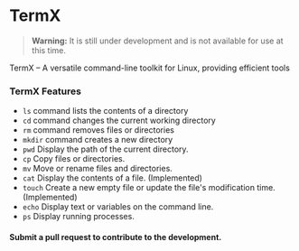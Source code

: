 # TermX

> **Warning:** It is still under development and is not available for use at this time.

TermX – A versatile command-line toolkit for Linux, providing efficient tools

### TermX Features

- `ls` command lists the contents of a directory
- `cd` command changes the current working directory
- `rm` command removes files or directories
- `mkdir` command creates a new directory
- `pwd` Display the path of the current directory.
- `cp` Copy files or directories.
- `mv` Move or rename files and directories.
- `cat` Display the contents of a file. (Implemented)
- `touch` Create a new empty file or update the file's modification time. (Implemented)
- `echo` Display text or variables on the command line.
- `ps` Display running processes.

#### Submit a pull request to contribute to the development.
